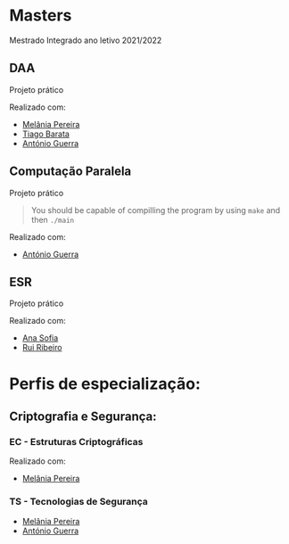 # Masters
Mestrado Integrado ano letivo 2021/2022

## DAA
Projeto prático

Realizado com:
* [Melânia Pereira](https://github.com/melpereira7)
* [Tiago Barata](https://github.com/tiagomqbarata)
* [António Guerra](https://github.com/ribontone)

## Computação Paralela
Projeto prático

> You should be capable of compilling the program by using `make` and then `./main`

Realizado com:
* [António Guerra](https://github.com/ribontone)


## ESR 
Projeto prático

Realizado com:
* [Ana Sofia](https://github.com/anasofiagif)
* [Rui Ribeiro](https://github.com/ruiasribeiro)


# Perfis de especialização:

## Criptografia e Segurança:

### EC - Estruturas Criptográficas

Realizado com:
* [Melânia Pereira](https://github.com/melpereira7)


### TS - Tecnologias de Segurança

* [Melânia Pereira](https://github.com/melpereira7)
* [António Guerra](https://github.com/ribontone)

